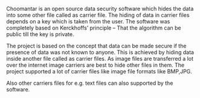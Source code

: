 Choomantar is an open source  data security software which hides the data into some other file called as carrier file. The hiding of data in carrier files depends on a key which is taken from the user. The software was completely based on Kerckhoffs’ principle – That the algorithm can be public till the key is private.

The project is based on the concept that data can be made secure if the presence of data was not known to anyone. This is achieved by hiding data inside another file called as carrier files. As image files are transferred a lot over the internet image carriers are best to hide other files in them. The project supported a lot of carrier files like image file formats like BMP,JPG.

Also other carriers files for e.g. text files can also supported by the software.